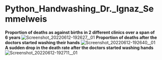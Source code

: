 # Python_Handwashing_Dr._Ignaz_Semmelweis
<b>Proportion of deaths as against births in 2 different clinics over a span of 6 years </b>
![Screenshot_20220612-192627__01](https://user-images.githubusercontent.com/64611037/173237125-b13c1e7a-e6d5-4d4a-b6d8-6dc49402edef.jpg)
<b>Proportion of deaths after the doctors started washing their hands</b>
![Screenshot_20220612-192640__01](https://user-images.githubusercontent.com/64611037/173237128-02889ca6-8373-4dac-aa7e-f8b048e0d05b.jpg)
<b>A sudden drop in the death rate after the doctors started washing hands</b>
![Screenshot_20220612-192711__01](https://user-images.githubusercontent.com/64611037/173237130-4b293ba2-a8b2-41a2-a478-79de4f497ca9.jpg)


